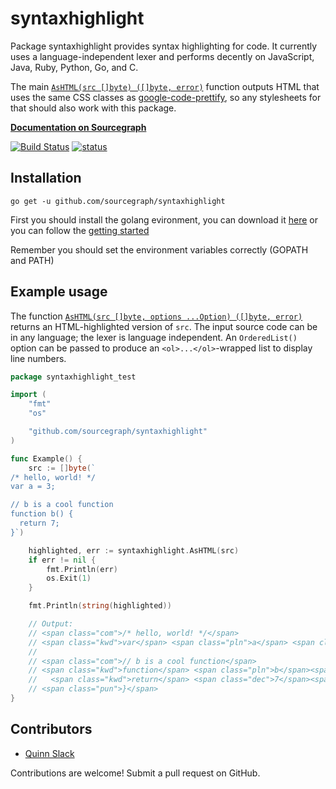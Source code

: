 # syntaxhighlight

Package syntaxhighlight provides syntax highlighting for code. It currently uses a language-independent lexer and performs decently on JavaScript, Java, Ruby, Python, Go, and C.

The main [`AsHTML(src []byte) ([]byte, error)`](https://sourcegraph.com/sourcegraph.com/sourcegraph/syntaxhighlight@master/.GoPackage/sourcegraph.com/sourcegraph/syntaxhighlight/.def/AsHTML) function outputs HTML that uses the same CSS classes as [google-code-prettify](https://code.google.com/p/google-code-prettify/), so any stylesheets for that should also work with this package.

**[Documentation on Sourcegraph](https://sourcegraph.com/github.com/sourcegraph/syntaxhighlight)**

[![Build Status](https://travis-ci.org/sourcegraph/syntaxhighlight.png?branch=master)](https://travis-ci.org/sourcegraph/syntaxhighlight)
[![status](https://sourcegraph.com/api/repos/github.com/sourcegraph/syntaxhighlight/badges/status.png)](https://sourcegraph.com/github.com/sourcegraph/syntaxhighlight)

## Installation

```
go get -u github.com/sourcegraph/syntaxhighlight
```
First you should install the golang evironment, you can download it [here](https://golang.org/dl) or you can follow the [getting started](https://golang.org/doc/install)

Remember you should set the environment variables correctly (GOPATH and PATH)

## Example usage

The function [`AsHTML(src []byte, options ...Option) ([]byte, error)`](https://sourcegraph.com/sourcegraph.com/sourcegraph/syntaxhighlight@master/.GoPackage/sourcegraph.com/sourcegraph/syntaxhighlight/.def/AsHTML) returns an HTML-highlighted version of `src`. The input source code can be in any language; the lexer is language independent. An `OrderedList()` option can be passed to produce an `<ol>...</ol>`-wrapped list to display line numbers.

```go
package syntaxhighlight_test

import (
	"fmt"
	"os"

	"github.com/sourcegraph/syntaxhighlight"
)

func Example() {
	src := []byte(`
/* hello, world! */
var a = 3;

// b is a cool function
function b() {
  return 7;
}`)

	highlighted, err := syntaxhighlight.AsHTML(src)
	if err != nil {
		fmt.Println(err)
		os.Exit(1)
	}

	fmt.Println(string(highlighted))

	// Output:
	// <span class="com">/* hello, world! */</span>
	// <span class="kwd">var</span> <span class="pln">a</span> <span class="pun">=</span> <span class="dec">3</span><span class="pun">;</span>
	//
	// <span class="com">// b is a cool function</span>
	// <span class="kwd">function</span> <span class="pln">b</span><span class="pun">(</span><span class="pun">)</span> <span class="pun">{</span>
	//   <span class="kwd">return</span> <span class="dec">7</span><span class="pun">;</span>
	// <span class="pun">}</span>
}
```

## Contributors

* [Quinn Slack](https://sourcegraph.com/sqs)

Contributions are welcome! Submit a pull request on GitHub.
